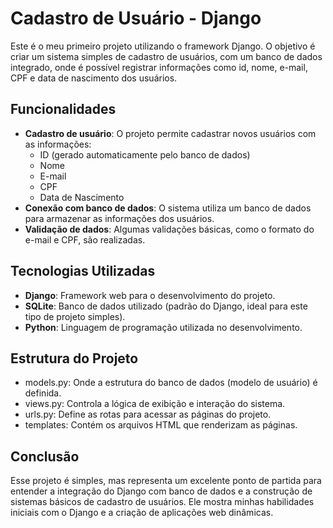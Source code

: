# Cadastro de Usuário - Django

Este é o meu primeiro projeto utilizando o framework Django. O objetivo é criar um sistema simples de cadastro de usuários, com um banco de dados integrado, onde é possível registrar informações como id, nome, e-mail, CPF e data de nascimento dos usuários.

## Funcionalidades

- **Cadastro de usuário**: O projeto permite cadastrar novos usuários com as informações:
  - ID (gerado automaticamente pelo banco de dados)
  - Nome
  - E-mail
  - CPF
  - Data de Nascimento
- **Conexão com banco de dados**: O sistema utiliza um banco de dados para armazenar as informações dos usuários.
- **Validação de dados**: Algumas validações básicas, como o formato do e-mail e CPF, são realizadas.

## Tecnologias Utilizadas

- **Django**: Framework web para o desenvolvimento do projeto.
- **SQLite**: Banco de dados utilizado (padrão do Django, ideal para este tipo de projeto simples).
- **Python**: Linguagem de programação utilizada no desenvolvimento.

## Estrutura do Projeto

- models.py: Onde a estrutura do banco de dados (modelo de usuário) é definida.
- views.py: Controla a lógica de exibição e interação do sistema.
- urls.py: Define as rotas para acessar as páginas do projeto.
- templates: Contém os arquivos HTML que renderizam as páginas.

## Conclusão 

Esse projeto é simples, mas representa um excelente ponto de partida para entender a integração do Django com banco de dados e a construção de sistemas básicos de cadastro de usuários. Ele mostra minhas habilidades iniciais com o Django e a criação de aplicações web dinâmicas.